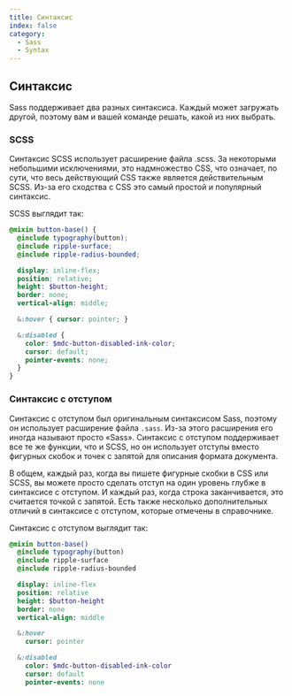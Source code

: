 ```yaml
---
title: Синтаксис
index: false
category:
  - Sass
  - Syntax
---
```


## Синтаксис

Sass поддерживает два разных синтаксиса. Каждый может загружать другой, поэтому вам и вашей команде решать, какой из них выбрать.

### SCSS

Синтаксис SCSS использует расширение файла .scss. За некоторыми небольшими исключениями, это надмножество CSS, что означает, по сути, что весь действующий CSS также является действительным SCSS. Из-за его сходства с CSS это самый простой и популярный синтаксис.

SCSS выглядит так:

```scss
@mixin button-base() {
  @include typography(button);
  @include ripple-surface;
  @include ripple-radius-bounded;

  display: inline-flex;
  position: relative;
  height: $button-height;
  border: none;
  vertical-align: middle;

  &:hover { cursor: pointer; }

  &:disabled {
    color: $mdc-button-disabled-ink-color;
    cursor: default;
    pointer-events: none;
  }
}
```

### Синтаксис с отступом

Синтаксис с отступом был оригинальным синтаксисом Sass, поэтому он использует расширение файла `.sass`. Из-за этого расширения его иногда называют просто «Sass». Синтаксис с отступом поддерживает все те же функции, что и SCSS, но он использует отступы вместо фигурных скобок и точек с запятой для описания формата документа.

В общем, каждый раз, когда вы пишете фигурные скобки в CSS или SCSS, вы можете просто сделать отступ на один уровень глубже в синтаксисе с отступом. И каждый раз, когда строка заканчивается, это считается точкой с запятой. Есть также несколько дополнительных отличий в синтаксисе с отступом, которые отмечены в справочнике.

Синтаксис с отступом выглядит так:

```sass
@mixin button-base()
  @include typography(button)
  @include ripple-surface
  @include ripple-radius-bounded

  display: inline-flex
  position: relative
  height: $button-height
  border: none
  vertical-align: middle

  &:hover
    cursor: pointer

  &:disabled
    color: $mdc-button-disabled-ink-color
    cursor: default
    pointer-events: none
```
